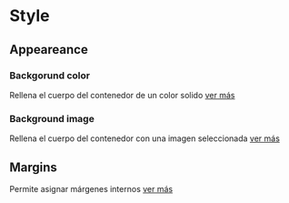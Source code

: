 # Style

## Appeareance

### Backgorund color

Rellena el cuerpo del contenedor de un color solido [ver más](https://docs.apphive.io/global-functions/estilos/background-color)

### Background image

Rellena el cuerpo del contenedor con una imagen seleccionada [ver más](https://docs.apphive.io/global-functions/estilos/background-image)

## Margins

Permite asignar márgenes internos  [ver más](https://docs.apphive.io/global-functions/estilos/margins#inner-margin)

